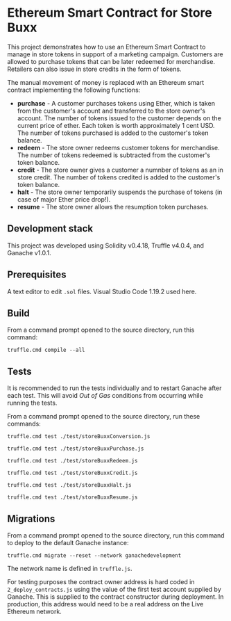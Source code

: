 # Ethereum Smart Contract for Store Buxx 

This project demonstrates how to use an Ethereum Smart Contract to manage in store tokens in support of a marketing campaign.
Customers are allowed to purchase tokens that can be later redeemed for merchandise.
Retailers can also issue in store credits in the form of tokens.


The manual movement of money is replaced with an Ethereum smart contract implementing the following functions:
- **purchase** -  A customer purchases tokens using Ether, which is taken from the customer's account and transferred to the store owner's account. The number of tokens issued to the customer depends on the current price of ether. Each token is worth approximately 1 cent USD. The number of tokens purchased is added to the customer's token balance.
- **redeem** - The store owner redeems customer tokens for merchandise. The number of tokens redeemed is subtracted from the customer's token balance.
- **credit** - The store owner gives a customer a numnber of tokens as an in store credit. The number of tokens credited is added to the customer's token balance.
- **halt** - The store owner temporarily suspends the purchase of tokens (in case of major Ether price drop!).
- **resume** - The store owner allows the resumption token purchases.

## Development stack

This project was developed using Solidity v0.4.18, Truffle v4.0.4, and Ganache v1.0.1.

## Prerequisites

A text editor to edit `.sol` files. Visual Studio Code 1.19.2 used here.

## Build
From a command prompt opened to the source directory, run this command:

`truffle.cmd compile --all` 

## Tests
It is recommended to run the tests individually and to restart Ganache after each test.  This will avoid _Out of Gas_ conditions from occurring while running the tests.

From a command prompt opened to the source directory, run these commands:

`truffle.cmd test ./test/storeBuxxConversion.js`

`truffle.cmd test ./test/storeBuxxPurchase.js`

`truffle.cmd test ./test/storeBuxxRedeem.js`

`truffle.cmd test ./test/storeBuxxCredit.js`

`truffle.cmd test ./test/storeBuxxHalt.js`

`truffle.cmd test ./test/storeBuxxResume.js`

## Migrations
From a command prompt opened to the source directory, run this command to deploy to the default Ganache instance:

`truffle.cmd migrate --reset --network ganachedevelopment`

The network name is defined in `truffle.js`.

For testing purposes the contract owner address is hard coded in `2_deploy_contracts.js` using the value of the first test account supplied by Ganache. This is supplied to the contract constructor during deployment. In production, this address would need to be a real address on the Live Ethereum network.